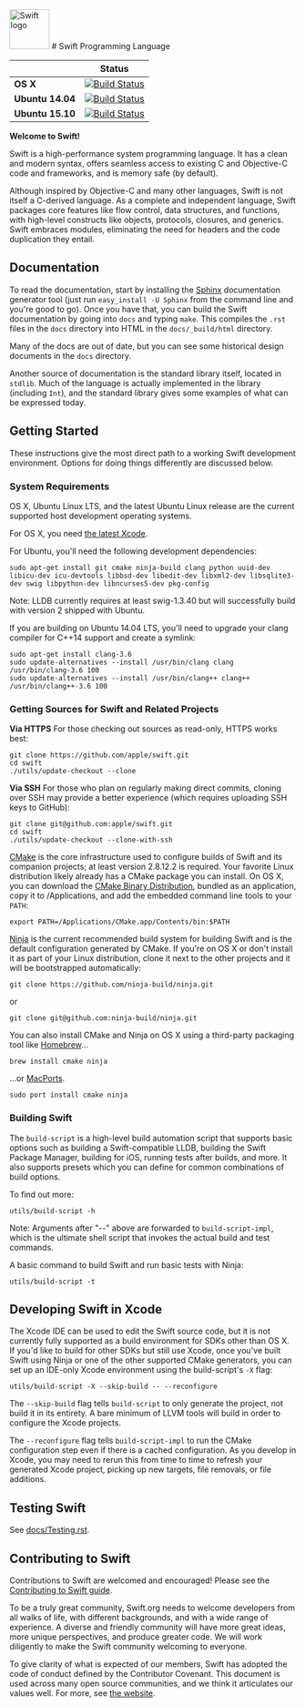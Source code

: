 <img src="https://swift.org/assets/images/swift.svg" alt="Swift logo" height="70" >
# Swift Programming Language

|| **Status** |
|---|---|
|**OS X**         |[![Build Status](https://ci.swift.org/job/oss-swift-incremental-RA-osx/badge/icon)](https://ci.swift.org/job/oss-swift-incremental-RA-osx)|
|**Ubuntu 14.04** |[![Build Status](https://ci.swift.org/job/oss-swift-incremental-RA-linux-ubuntu-14_04/badge/icon)](https://ci.swift.org/job/oss-swift-incremental-RA-linux-ubuntu-14_04)|
|**Ubuntu 15.10** |[![Build Status](https://ci.swift.org/job/oss-swift-incremental-RA-linux-ubuntu-15_10/badge/icon)](https://ci.swift.org/job/oss-swift-incremental-RA-linux-ubuntu-15_10)|

**Welcome to Swift!**

Swift is a high-performance system programming language.  It has a clean
and modern syntax, offers seamless access to existing C and Objective-C code
and frameworks, and is memory safe (by default).

Although inspired by Objective-C and many other languages, Swift is not itself a
C-derived language. As a complete and independent language, Swift packages core
features like flow control, data structures, and functions, with high-level
constructs like objects, protocols, closures, and generics. Swift embraces
modules, eliminating the need for headers and the code duplication they entail.


## Documentation

To read the documentation, start by installing the
[Sphinx](http://sphinx-doc.org) documentation generator tool (just run
`easy_install -U Sphinx` from the command line and you're good to go). Once you
 have that, you can build the Swift documentation by going into `docs` and
typing `make`. This compiles the `.rst` files in the `docs` directory into
HTML in the `docs/_build/html` directory.

Many of the docs are out of date, but you can see some historical design
documents in the `docs` directory.

Another source of documentation is the standard library itself, located in
`stdlib`. Much of the language is actually implemented in the library
(including `Int`), and the standard library gives some examples of what can be
expressed today.


## Getting Started

These instructions give the most direct path to a working Swift
development environment. Options for doing things differently are
discussed below.


### System Requirements

OS X, Ubuntu Linux LTS, and the latest Ubuntu Linux release are the current
supported host development operating systems.

For OS X, you need [the latest Xcode](https://developer.apple.com/xcode/downloads/).

For Ubuntu, you'll need the following development dependencies:

    sudo apt-get install git cmake ninja-build clang python uuid-dev libicu-dev icu-devtools libbsd-dev libedit-dev libxml2-dev libsqlite3-dev swig libpython-dev libncurses5-dev pkg-config

Note: LLDB currently requires at least swig-1.3.40 but will successfully build
with version 2 shipped with Ubuntu.

If you are building on Ubuntu 14.04 LTS, you'll need to upgrade your clang
compiler for C++14 support and create a symlink:

    sudo apt-get install clang-3.6
    sudo update-alternatives --install /usr/bin/clang clang /usr/bin/clang-3.6 100
    sudo update-alternatives --install /usr/bin/clang++ clang++ /usr/bin/clang++-3.6 100

### Getting Sources for Swift and Related Projects

**Via HTTPS**  For those checking out sources as read-only, HTTPS works best:

    git clone https://github.com/apple/swift.git
    cd swift
    ./utils/update-checkout --clone

**Via SSH**  For those who plan on regularly making direct commits,
cloning over SSH may provide a better experience (which requires
uploading SSH keys to GitHub):

    git clone git@github.com:apple/swift.git
    cd swift
    ./utils/update-checkout --clone-with-ssh

[CMake](http://cmake.org) is the core infrastructure used to configure builds of
Swift and its companion projects; at least version 2.8.12.2 is required. Your
favorite Linux distribution likely already has a CMake package you can install.
On OS X, you can download the [CMake Binary Distribution](https://cmake.org/install),
bundled as an application, copy it to /Applications, and add the embedded
command line tools to your `PATH`:

    export PATH=/Applications/CMake.app/Contents/bin:$PATH

[Ninja](https://ninja-build.org) is the current recommended build system
for building Swift and is the default configuration generated by CMake. If
you're on OS X or don't install it as part of your Linux distribution, clone
it next to the other projects and it will be bootstrapped automatically:

    git clone https://github.com/ninja-build/ninja.git

or

    git clone git@github.com:ninja-build/ninja.git

You can also install CMake and Ninja on OS X using a third-party
packaging tool like [Homebrew](http://brew.sh)…

    brew install cmake ninja

…or [MacPorts](https://macports.org).

    sudo port install cmake ninja

### Building Swift

The `build-script` is a high-level build automation script that supports basic
options such as building a Swift-compatible LLDB, building the Swift Package
Manager, building for iOS, running tests after builds, and more. It also
supports presets which you can define for common combinations of build options.

To find out more:

    utils/build-script -h

Note: Arguments after "--" above are forwarded to `build-script-impl`, which is
the ultimate shell script that invokes the actual build and test commands.

A basic command to build Swift and run basic tests with Ninja:

    utils/build-script -t

## Developing Swift in Xcode

The Xcode IDE can be used to edit the Swift source code, but it is not currently
fully supported as a build environment for SDKs other than OS X. If you'd like
to build for other SDKs but still use Xcode, once you've built Swift using Ninja
or one of the other supported CMake generators, you can set up an IDE-only Xcode
environment using the build-script's `-X` flag:

    utils/build-script -X --skip-build -- --reconfigure

The `--skip-build` flag tells `build-script` to only generate the project,
not build it in its entirety. A bare minimum of LLVM tools will build in order
to configure the Xcode projects.

The `--reconfigure` flag tells `build-script-impl` to run the CMake configuration
step even if there is a cached configuration. As you develop in Xcode, you may
need to rerun this from time to time to refresh your generated Xcode project,
picking up new targets, file removals, or file additions.

## Testing Swift

See [docs/Testing.rst](docs/Testing.rst).

## Contributing to Swift

Contributions to Swift are welcomed and encouraged! Please see the [Contributing to Swift guide](https://swift.org/contributing/).

To be a truly great community, Swift.org needs to welcome developers from all
walks of life, with different backgrounds, and with a wide range of experience.
A diverse and friendly community will have more great ideas, more unique
perspectives, and produce greater code. We will work diligently to make the
Swift community welcoming to everyone.

To give clarity of what is expected of our members, Swift has adopted the
code of conduct defined by the Contributor Covenant. This document is used
across many open source communities, and we think it articulates our values
well. For more, see [the website](https://swift.org/community/#code-of-conduct).
